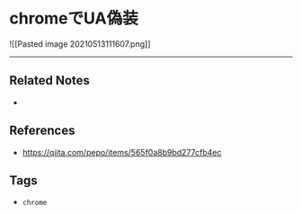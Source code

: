 # chromeでUA偽装
 ![[Pasted image 20210513111607.png]]
 
 ---
## Related Notes
- 

## References
- https://qiita.com/pepo/items/565f0a8b9bd277cfb4ec

## Tags
- `chrome` 